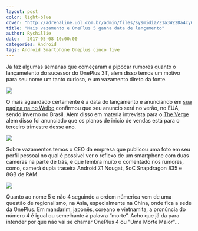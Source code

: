 ```yaml
---
layout: post
color: light-blue
cover: "http://adrenaline.uol.com.br/admin/files/sysmidia/Z1a3WZ2Da4cy6Z4b4CbaxZc3w85C1b/OnePlus5_prevenda_chamada.jpg"
title: "Mais vazamento e OnePlus 5 ganha data de lançamento"
author: Rychillie
date:   2017-05-08 10:00:00
categories: Android
tags: Android Smartphone Oneplus cinco five
---
```

Já faz algumas semanas que começaram a pipocar rumores quanto o lançametento do sucessor do OnePlus 3T, alem disso temos um motivo para seu nome um tanto curioso, e um vazamento direto da fonte.

<img src="http://adrenaline.uol.com.br/admin/files/sysmidia/Z1a3WZ2Da4cy6Z4b4CbaxZc3w85C1b/OnePlus5_prevenda_chamada.jpg">

O mais aguardado certamente é a data do lançamento e anunciando em <a href="http://m.weibo.cn/status/F2a5EizLg#_rnd1494237468347">sua pagina na no Weibo</a> confirmou que seu anuncio será no verão, no EUA, sendo inverno no Brasil. Alem disso em materia intrevista para o <a href="https://www.theverge.com/circuitbreaker/2017/5/5/15539300/oneplus-5-announcement-launch-timing-summer">The Verge</a> alem disso foi anunciado que os planos de inicio de vendas está para o terceiro trimestre desse ano.

<img src="http://wx1.sinaimg.cn/orj360/e6bb7c0dgy1ffdz41hmnrj20og0ogq5n.jpg">

Sobre vazamentos temos o CEO da empresa que publicou uma foto em seu perfil pessoal no qual é possivel ver o reflexo de um smartphone com duas cameras na parte de trás, e que lembra muito o comentado nos rumores, como, camerá dupla traseira Android 7.1 Nougat, SoC Snapdragon 835 e 8GB de RAM.

<img src="https://www.droidmen.com/wp-content/uploads/2017/05/OnePlus-5.jpg">

Quanto ao nome 5 e não 4 seguindo a ordem númerica vem de uma questão de regionalismo, na Ásia, especialmente na China, onde fica a sede da OnePlus. Em mandarim, japonês, coreano e vietnamita, a pronúncia do número 4 é igual ou semelhante à palavra “morte”. Acho que já da para intender por que não vai se chamar OnePlus 4 ou "Uma Morte Maior"...

<script async src="//pagead2.googlesyndication.com/pagead/js/adsbygoogle.js"></script>
<!-- Final_texto_okgnow -->
<ins class="adsbygoogle"
     style="display:block"
     data-ad-client="ca-pub-7837358846130941"
     data-ad-slot="9265933715"
     data-ad-format="auto"></ins>
<script>
(adsbygoogle = window.adsbygoogle || []).push({});
</script>
